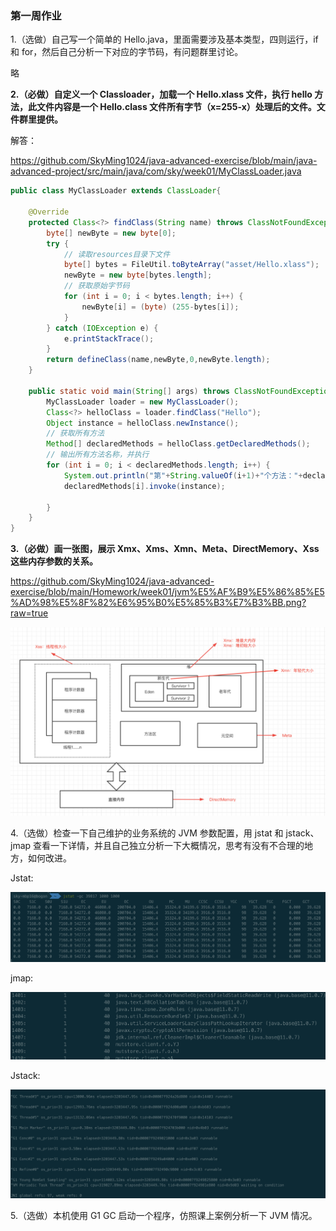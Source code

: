 ### 第一周作业

1.（选做）自己写一个简单的 Hello.java，里面需要涉及基本类型，四则运行，if 和 for，然后自己分析一下对应的字节码，有问题群里讨论。

略

**2.（必做）自定义一个 Classloader，加载一个 Hello.xlass 文件，执行 hello 方法，此文件内容是一个 Hello.class 文件所有字节（x=255-x）处理后的文件。文件群里提供。**

解答：

https://github.com/SkyMing1024/java-advanced-exercise/blob/main/java-advanced-project/src/main/java/com/sky/week01/MyClassLoader.java

~~~java
public class MyClassLoader extends ClassLoader{

    @Override
    protected Class<?> findClass(String name) throws ClassNotFoundException {
        byte[] newByte = new byte[0];
        try {
            // 读取resources目录下文件
            byte[] bytes = FileUtil.toByteArray("asset/Hello.xlass");
            newByte = new byte[bytes.length];
            // 获取原始字节码
            for (int i = 0; i < bytes.length; i++) {
                newByte[i] = (byte) (255-bytes[i]);
            }
        } catch (IOException e) {
            e.printStackTrace();
        }
        return defineClass(name,newByte,0,newByte.length);
    }

    public static void main(String[] args) throws ClassNotFoundException, IllegalAccessException, InstantiationException, InvocationTargetException {
        MyClassLoader loader = new MyClassLoader();
        Class<?> helloClass = loader.findClass("Hello");
        Object instance = helloClass.newInstance();
        // 获取所有方法
        Method[] declaredMethods = helloClass.getDeclaredMethods();
        // 输出所有方法名称，并执行
        for (int i = 0; i < declaredMethods.length; i++) {
            System.out.println("第"+String.valueOf(i+1)+"个方法："+declaredMethods[i].getName());
            declaredMethods[i].invoke(instance);

        }
    }
}
~~~



**3.（必做）画一张图，展示 Xmx、Xms、Xmn、Meta、DirectMemory、Xss 这些内存参数的关系。**

https://github.com/SkyMing1024/java-advanced-exercise/blob/main/Homework/week01/jvm%E5%AF%B9%E5%86%85%E5%AD%98%E5%8F%82%E6%95%B0%E5%85%B3%E7%B3%BB.png?raw=true

![参数关系](https://github.com/SkyMing1024/java-advanced-exercise/blob/main/Homework/week01/jvm%E5%AF%B9%E5%86%85%E5%AD%98%E5%8F%82%E6%95%B0%E5%85%B3%E7%B3%BB.png?raw=true)

4.（选做）检查一下自己维护的业务系统的 JVM 参数配置，用 jstat 和 jstack、jmap 查看一下详情，并且自己独立分析一下大概情况，思考有没有不合理的地方，如何改进。

Jstat:

![jstat-gc](jstat-gc.png)

jmap:

![jmap-histo.png](jmap-histo.png)

Jstack:

![jstack-l.png](jstack-l.png)

5.（选做）本机使用 G1 GC 启动一个程序，仿照课上案例分析一下 JVM 情况。